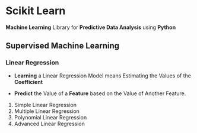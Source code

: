 # Scikit Learn
**Machine Learning** Library for **Predictive Data Analysis** using **Python** 

## Supervised Machine Learning

### Linear Regression

- **Learning** a Linear Regression Model means Estimating the Values of the **Coefficient** 

- **Predict** the Value of a **Feature** based on the Value of Another Feature.

1. Simple Linear Regression
2. Multiple Linear Regression
3. Polynomial Linear Regression
4. Advanced Linear Regression
